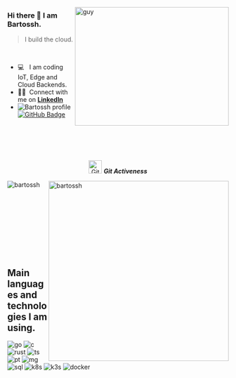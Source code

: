 
 <img align="right" height="270px" alt="guy" width="350" src="https://i.pinimg.com/originals/e4/26/70/e426702edf874b181aced1e2fa5c6cde.gif" /> </a>
 
### Hi there 👋 I am Bartossh.

> I build the cloud.
<br />

- :computer: &nbsp; I am coding IoT, Edge and Cloud Backends.
- :technologist: &nbsp;Connect with me on **[LinkedIn](https://www.linkedin.com/in/bartoszadamlenart)**
- 	<img src="https://komarev.com/ghpvc/?username=bartossh&label=Profile%20views&color=brightgreen&style=plastic" alt="Bartossh profile" /> 
	<a href="https://github.com/bartossh?tab=followers"><img src="https://img.shields.io/github/followers/bartossh?label=Followers&style=social" alt="GitHub Badge"></a>
<br><br><br><br>

<p align="center">
 <img src="https://media.giphy.com/media/W5eoZHPpUx9sapR0eu/giphy.gif" width="30" alt="Git"/>&nbsp;<i><b>Git Activeness</b></i>
</p>
 
<p>
 <img align="left" src="https://github-readme-stats.vercel.app/api/top-langs?username=bartossh&langs_count=10&show_icons=true&locale=en&layout=compact&theme=chartreuse-dark" alt="bartossh" />
</p>
<p>&nbsp;<img align="right" src="https://github-readme-stats.vercel.app/api?username=bartossh&show_icons=true&locale=en&theme=chartreuse-dark" alt="bartossh" width="410"/>
</p>

<br><br><br><br><br><br><br><br>


## Main languages and technologies I am using.


<div>
  <img  alt="go" src ="https://img.shields.io/badge/go-golang-blue?style=for-the-badge&logo=go&logoColor=blue"/>
  <img  alt="c" src ="https://img.shields.io/badge/c-clang-red?style=for-the-badge&logo=c&logoColor=brown"/>
  <img  alt="rust" src ="https://img.shields.io/badge/rust-rust-brown?style=for-the-badge&logo=rust&logoColor=brown"/>
  <img  alt="ts" src ="https://img.shields.io/badge/ts-typescript-idygo?style=for-the-badge&logo=ts&logoColor=indygo"/>
  <img  alt="pt" src ="https://img.shields.io/badge/python-python-darkgreen?style=for-the-badge&logo=python&logoColor=darkgreen"/>
  <img  alt="mg" src ="https://img.shields.io/badge/mongo-mongo-green?style=for-the-badge&logo=mongodb&logoColor=green"/>
  <img  alt="sql" src ="https://img.shields.io/badge/postgresql-sql-lightblue?style=for-the-badge&logo=postgresql&logoColor=lightblue"/>
<img  alt="k8s" src ="https://img.shields.io/badge/k8s-kubernetes-blue?style=for-the-badge&logo=kubernetes&logoColor=blue"/>
<img  alt="k3s" src ="https://img.shields.io/badge/k3s-k3s-yellow?style=for-the-badge&logo=k3s&logoColor=yellow"/>
<img  alt="docker" src ="https://img.shields.io/badge/docker-docker-lightblue?style=for-the-badge&logo=docker&logoColor=lightblue"/>
	
</div>
 
<br><br><br><br>
